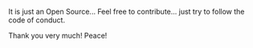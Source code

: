 It is just an Open Source... Feel free to contribute... just try to follow the code of conduct.

Thank you very much!
Peace!
